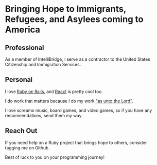 # Bringing Hope to Immigrants, Refugees, and Asylees coming to America

## Professional

As a member of IntelliBridge, I serve as a contractor to the United States Citizenship and Immigration Services.

## Personal

I love [Ruby on Rails](https://rubyonrails.org/), and [React](https://reactjs.org/) is pretty cool too.

I do work that matters because I do my work ["as unto the Lord"](https://www.biblegateway.com/passage/?search=Colossians%203%3A23-24&version=ESV).

I love screamo music, board games, and video games, so if you have any recommendations, send them my way.

## Reach Out

If you need help on a Ruby project that brings hope to others, consider tagging me on Github.

Best of luck to you on your programming journey!
